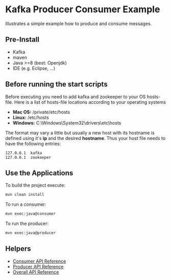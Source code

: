 # Kafka Producer Consumer Example

Illustrates a simple example how to produce and consume messages.

## Pre-Install

 * Kafka
 * maven
 * Java >=8 (best: Openjdk)
 * IDE (e.g. Eclipse, ...)

## Before running the start scripts

Before executing you need to add kafka and zookeeper to your OS hosts-file. Here is a list of hosts-file locations according to your operating systems

* **Mac OS:** /private/etc/hosts
* **Linux:** /etc/hosts
* **Windows:** C:\\Windows\\System32\\drivers\\etc\\hosts

The format may vary a little but usually a new host with its hostname is defined using it's **ip** and the desired **hostname**. Thus your host file needs to have the following entries:

```
127.0.0.1  kafka
127.0.0.1  zookeeper
```

## Use the Applications

To build the project execute:

```bash
mvn clean install
```

To run a consumer:

```bash
mvn exec:java@consumer
```

To run the producer:

```bash
mvn exec:java@producer
```

## Helpers

 * [Consumer API Reference](https://kafka.apache.org/21/javadoc/org/apache/kafka/clients/consumer/KafkaConsumer.html)
 * [Producer API Reference](https://kafka.apache.org/21/javadoc/org/apache/kafka/clients/producer/KafkaProducer.html)
 * [Overall API Reference](https://kafka.apache.org/21/javadoc/)
 
